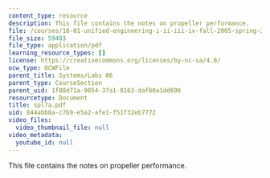 ```yaml
---
content_type: resource
description: This file contains the notes on propeller performance.
file: /courses/16-01-unified-engineering-i-ii-iii-iv-fall-2005-spring-2006/844abb8ac7b9e5a2afe1f51f32eb7772_spl7a.pdf
file_size: 59483
file_type: application/pdf
learning_resource_types: []
license: https://creativecommons.org/licenses/by-nc-sa/4.0/
ocw_type: OCWFile
parent_title: Systems/Labs 06
parent_type: CourseSection
parent_uid: 1f88d71a-9054-37a1-8163-daf60a1dd696
resourcetype: Document
title: spl7a.pdf
uid: 844abb8a-c7b9-e5a2-afe1-f51f32eb7772
video_files:
  video_thumbnail_file: null
video_metadata:
  youtube_id: null
---
```

This file contains the notes on propeller performance.